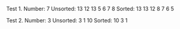 Test 1. 
Number: 7
Unsorted: 13
12
13
5
6
7
8
Sorted: 13 13 12 8 7 6 5

Test 2.
Number: 3
Unsorted: 3
1
10
Sorted: 10 3 1
